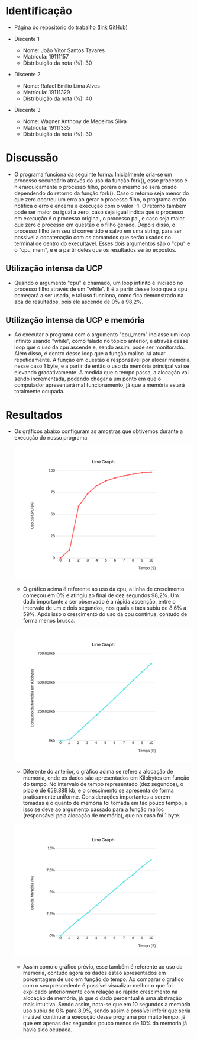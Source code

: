 # Identificação

* Página do repositório do trabalho ([link GitHub](https://github.com/rafaemilima/AB2_INCP)) 

* Discente 1
	* Nome: João Vitor Santos Tavares
	* Matrícula: 19111157 
	* Distribuição da nota (%): 30
* Discente 2
	* Nome: Rafael Emilio Lima Alves
	* Matrícula: 19111329
	* Distribuição da nota (%): 40
* Discente 3
	* Nome: Wagner Anthony de Medeiros Silva
	* Matrícula: 19111335
	* Distribuição da nota (%): 30


# Discussão 

* O programa funciona da seguinte forma:
	Inicialmente cria-se um processo secundário através do uso da função fork(), esse processo é hierarquicamente o processo filho, porém o mesmo só será criado dependendo do retorno da função fork(). Caso o retorno seja menor do que zero ocorreu um erro ao gerar o processo filho, o programa então notifica o erro e encerra a execução com o valor -1. O retorno também pode ser maior ou igual a zero, caso seja igual indica que o processo em execução é o processo original, o processo pai, e caso seja maior que zero o processo em questão é o filho gerado. 
	Depois disso, o processo filho tem seu id convertido e salvo em uma string, para ser possivel a cocatenação com os comandos que serão usados no terminal de dentro do execultável.
	Esses dois argumentos são o "cpu" e o "cpu_mem", e é a partir deles que os resultados serão expostos. 

## Utilização intensa da UCP

* Quando o argumento "cpu" é chamado, um loop infinito é iniciado no processo filho através de um "while". E é a partir desse loop que a cpu começará a ser usada, e tal uso funciona, como fica demonstrado na aba de resultados, pois ele ascende de 0% a 98,2%.


## Utilização intensa da UCP e memória

* Ao executar o programa com o argumento "cpu_mem" inciasse um loop infinito usando "while", como falado no tópico anterior, é através desse loop que o uso da cpu ascende e, sendo assim, pode ser monitorado. Além disso, é dentro desse loop que a função malloc irá atuar repetidamente. A função em questão é responsável por alocar memória, nesse caso 1 byte, e a partir de então o uso da memória principal vai se elevando gradativamente. A medida que o tempo passa, a alocação vai sendo incrementada, podendo chegar a um ponto em que o computador apresentará mal funcionamento, já que a memória estará totalmente ocupada. 

# Resultados
	
* Os gráficos abaixo configuram as amostras que obtivemos durante a execução do nosso programa.

	![grafico1](cpu.png)

	* O gráfico acima é referente ao uso da cpu, a linha de crescimento começou em 0% e atingiu ao final de dez segundos 98,2%. Um dado importante a ser observado é a rápida ascenção, entre o intervalo de um e dois segundos, nos quais a taxa subiu de 8.6% a 59%. Após isso o crescimento do uso da cpu continua, contudo de forma menos brusca.  

	![grafico1](memoria_kb.png)
	
	* Diferente do anterior, o gráfico acima se refere a alocação de memória, onde os dados são apresentados em Kilobytes em função do tempo. No intervalo de tempo representado (dez segundos), o pico é de 658.888 kb, e o crescimento se apresenta de forma praticamente uniforme. Considerações importantes a serem tomadas é o quanto de memória foi tomada em tão pouco tempo, e isso se deve ao argumento passado para a função malloc (responsável pela alocação de memória), que no caso foi 1 byte.

	![grafico1](memoria.png)
	
	* Assim como o gráfico prévio, esse também é referente ao uso da memória, contudo agora os dados estão apresentados em porcentagem de uso em função do tempo. Ao comparar o gráfico com o seu prescedente é possível visualizar melhor o que foi explicado anteriormente com relação ao rápido crescimento na alocação de memória, já que o dado percentual é uma abstração mais intuitiva. Sendo assim, nota-se que em 10 segundos a memória uso subiu de 0% para 8,9%, sendo assim é possível inferir que seria inviável continuar a execução desse programa por muito tempo, já que em apenas dez segundos pouco menos de 10% da memoria já havia sido ocupada.
